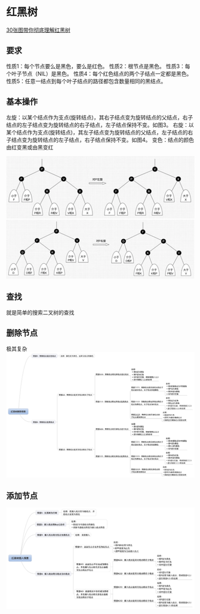 # 红黑树

[30张图带你彻底理解红黑树](https://www.jianshu.com/p/e136ec79235c)

## 要求
性质1：每个节点要么是黑色，要么是红色。
性质2：根节点是黑色。
性质3：每个叶子节点（NIL）是黑色。
性质4：每个红色结点的两个子结点一定都是黑色。
性质5：任意一结点到每个叶子结点的路径都包含数量相同的黑结点。

## 基本操作
左旋：以某个结点作为支点(旋转结点)，其右子结点变为旋转结点的父结点，右子结点的左子结点变为旋转结点的右子结点，左子结点保持不变。如图3。
右旋：以某个结点作为支点(旋转结点)，其左子结点变为旋转结点的父结点，左子结点的右子结点变为旋转结点的左子结点，右子结点保持不变。如图4。
变色：结点的颜色由红变黑或由黑变红

![](2022-09-23-07-15-07.png)
![](2022-09-23-07-15-11.png)

## 查找
就是简单的搜索二叉树的查找

## 删除节点
极其复杂
![](2022-09-23-07-21-22.png)

## 添加节点
![](2022-09-23-07-21-54.png)

